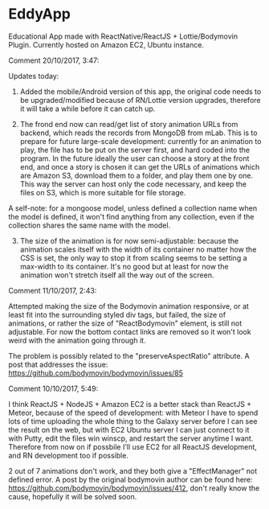 # EddyApp
Educational App made with ReactNative/ReactJS + Lottie/Bodymovin Plugin. Currently hosted on Amazon EC2, Ubuntu instance.

Comment 20/10/2017, 3:47:

Updates today:

1. Added the mobile/Android version of this app, the original code needs to be upgraded/modified because of RN/Lottie version
upgrades, therefore it will take a while before it can catch up.

2. The frond end now can read/get list of story animation URLs from backend, which reads the records from MongoDB from mLab.
This is to prepare for future large-scale development: currently for an animation to play, the file has to be put on the server
first, and hard coded into the program. In the future ideally the user can choose a story at the front end, and once a story is 
chosen it can get the URLs of animations which are Amazon S3, download them to a folder, and play them one by one. This way the 
server can host only the code necessary, and keep the files on S3, which is more suitable for file storage.

A self-note: for a mongoose model, unless defined a collection name when the model is defined, it won't find anything from any 
collection, even if the collection shares the same name with the model.

3. The size of the animation is for now semi-adjustable: because the animation scales itself with the width of its container no 
matter how the CSS is set, the only way to stop it from scaling seems to be setting a max-width to its container. It's no 
good but at least for now the animation won't stretch itself all the way out of the screen. 

Comment 11/10/2017, 2:43:

Attempted making the size of the Bodymovin animation responsive, or at least fit into the surrounding styled div tags, but
failed, the size of animations, or rather the size of "ReactBodymovin" element, is still not adjustable. For now the bottom
contact links are removed so it won't look weird with the animation going through it.

The problem is possibly related to the "preserveAspectRatio" attribute. A post that addresses the issue: https://github.com/bodymovin/bodymovin/issues/85

Comment 10/10/2017, 5:49:

I think ReactJS + NodeJS + Amazon EC2 is a better stack than ReactJS + Meteor, because of the speed of development:
with Meteor I have to spend lots of time uploading the whole thing to the Galaxy server before I can see the result
on the web, but with EC2 Ubuntu server I can just connect to it with Putty, edit the files win winscp, and restart
the server anytime I want. Therefore from now on if possbile I'll use EC2 for all ReactJS development, and RN development
too if possible.

2 out of 7 animations don't work, and they both give a "EffectManager" not defined error. A post by the original 
bodymovin author can be found here: https://github.com/bodymovin/bodymovin/issues/412, don't really know the cause,
hopefully it will be solved soon.